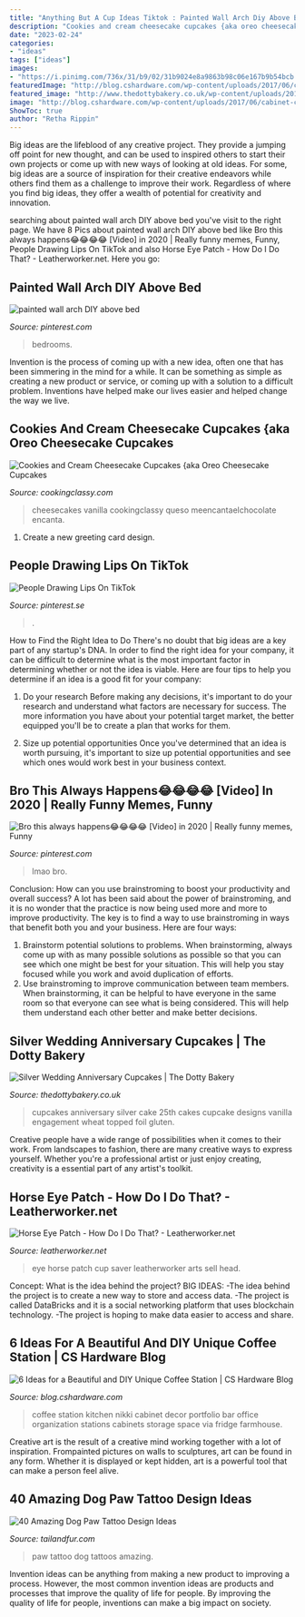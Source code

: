 ```yaml
---
title: "Anything But A Cup Ideas Tiktok : Painted Wall Arch Diy Above Bed"
description: "Cookies and cream cheesecake cupcakes {aka oreo cheesecake cupcakes"
date: "2023-02-24"
categories:
- "ideas"
tags: ["ideas"]
images:
- "https://i.pinimg.com/736x/31/b9/02/31b9024e8a9863b98c06e167b9b54bcb.jpg"
featuredImage: "http://blog.cshardware.com/wp-content/uploads/2017/06/cabinet-coffee-station.jpg"
featured_image: "http://www.thedottybakery.co.uk/wp-content/uploads/2015/05/Silver-Wedding-Anniversary-cupcakes.jpg"
image: "http://blog.cshardware.com/wp-content/uploads/2017/06/cabinet-coffee-station.jpg"
ShowToc: true
author: "Retha Rippin"
---
```



Big ideas are the lifeblood of any creative project. They provide a jumping off point for new thought, and can be used to inspired others to start their own projects or come up with new ways of looking at old ideas. For some, big ideas are a source of inspiration for their creative endeavors while others find them as a challenge to improve their work. Regardless of where you find big ideas, they offer a wealth of potential for creativity and innovation.

	

		
searching about painted wall arch DIY above bed you've visit to the right page. We have 8 Pics about painted wall arch DIY above bed like Bro this always happens😂😂😂😂 [Video] in 2020 | Really funny memes, Funny, People Drawing Lips On TikTok and also Horse Eye Patch - How Do I Do That? - Leatherworker.net. Here you go:
		
    
## Painted Wall Arch DIY Above Bed

<img loading=lazy src="https://i.pinimg.com/736x/31/b9/02/31b9024e8a9863b98c06e167b9b54bcb.jpg" onerror="this.onerror=null;this.src='https://tse2.mm.bing.net/th?id=OIP.e7S1y633MpzQuJc47r_vywHaNK&amp;pid=15.1';" alt="painted wall arch DIY above bed">

_Source: pinterest.com_

>bedrooms. 

	

Invention is the process of coming up with a new idea, often one that has been simmering in the mind for a while. It can be something as simple as creating a new product or service, or coming up with a solution to a difficult problem. Inventions have helped make our lives easier and helped change the way we live.

    
## Cookies And Cream Cheesecake Cupcakes {aka Oreo Cheesecake Cupcakes

<img loading=lazy src="http://www.cookingclassy.com/wp-content/uploads/2013/01/oreo-cheesecake-cupcakes.jpg" onerror="this.onerror=null;this.src='https://tse4.mm.bing.net/th?id=OIP.DYRn3CxcKCFYTMeYPtdDqgHaLH&amp;pid=15.1';" alt="Cookies and Cream Cheesecake Cupcakes {aka Oreo Cheesecake Cupcakes">

_Source: cookingclassy.com_

>cheesecakes vanilla cookingclassy queso meencantaelchocolate encanta. 

	

1. Create a new greeting card design.

    
## People Drawing Lips On TikTok

<img loading=lazy src="https://i.pinimg.com/736x/85/a1/05/85a105f8f0554dec833122918f3c01a5.jpg" onerror="this.onerror=null;this.src='https://tse1.mm.bing.net/th?id=OIP.RHZ7weqJyWYOkymPlgloXQHaEK&amp;pid=15.1';" alt="People Drawing Lips On TikTok">

_Source: pinterest.se_

>. 

	

How to Find the Right Idea to Do
There's no doubt that big ideas are a key part of any startup's DNA. In order to find the right idea for your company, it can be difficult to determine what is the most important factor in determining whether or not the idea is viable. Here are four tips to help you determine if an idea is a good fit for your company:
1. Do your research
 Before making any decisions, it's important to do your research and understand what factors are necessary for success. The more information you have about your potential target market, the better equipped you'll be to create a plan that works for them.

2. Size up potential opportunities
Once you've determined that an idea is worth pursuing, it's important to size up potential opportunities and see which ones would work best in your business context.

    
## Bro This Always Happens😂😂😂😂 [Video] In 2020 | Really Funny Memes, Funny

<img loading=lazy src="https://i.pinimg.com/736x/6d/61/88/6d61889457c4f800b30273959b3fd73e.jpg" onerror="this.onerror=null;this.src='https://tse4.mm.bing.net/th?id=OIP.sOxG9yIqm2j-RUxRZ9dkqgHaNK&amp;pid=15.1';" alt="Bro this always happens😂😂😂😂 [Video] in 2020 | Really funny memes, Funny">

_Source: pinterest.com_

>lmao bro. 

	

Conclusion: How can you use brainstroming to boost your productivity and overall success?
A lot has been said about the power of brainstroming, and it is no wonder that the practice is now being used more and more to improve productivity. The key is to find a way to use brainstroming in ways that benefit both you and your business. Here are four ways: 
1. Brainstorm potential solutions to problems. When brainstorming, always come up with as many possible solutions as possible so that you can see which one might be best for your situation. This will help you stay focused while you work and avoid duplication of efforts. 
2. Use brainstroming to improve communication between team members. When brainstorming, it can be helpful to have everyone in the same room so that everyone can see what is being considered. This will help them understand each other better and make better decisions. 

    
## Silver Wedding Anniversary Cupcakes | The Dotty Bakery

<img loading=lazy src="http://www.thedottybakery.co.uk/wp-content/uploads/2015/05/Silver-Wedding-Anniversary-cupcakes.jpg" onerror="this.onerror=null;this.src='https://tse2.mm.bing.net/th?id=OIP.ilsVE_dKWAn_3oso1_fs2AHaFj&amp;pid=15.1';" alt="Silver Wedding Anniversary Cupcakes | The Dotty Bakery">

_Source: thedottybakery.co.uk_

>cupcakes anniversary silver cake 25th cakes cupcake designs vanilla engagement wheat topped foil gluten. 

	

Creative people have a wide range of possibilities when it comes to their work. From landscapes to fashion, there are many creative ways to express yourself. Whether you're a professional artist or just enjoy creating, creativity is a essential part of any artist's toolkit.

    
## Horse Eye Patch - How Do I Do That? - Leatherworker.net

<img loading=lazy src="https://leatherworker.net/forum/uploads/monthly_09_2008/post-195-1221700528.jpg" onerror="this.onerror=null;this.src='https://tse2.mm.bing.net/th?id=OIP.ZR7fB7MV8coKKiF0quf7JgAAAA&amp;pid=15.1';" alt="Horse Eye Patch - How Do I Do That? - Leatherworker.net">

_Source: leatherworker.net_

>eye horse patch cup saver leatherworker arts sell head. 

	

Concept: What is the idea behind the project?
BIG IDEAS: 
-The idea behind the project is to create a new way to store and access data. 
-The project is called DataBricks and it is a social networking platform that uses blockchain technology. 
-The project is hoping to make data easier to access and share.

    
## 6 Ideas For A Beautiful And DIY Unique Coffee Station | CS Hardware Blog

<img loading=lazy src="http://blog.cshardware.com/wp-content/uploads/2017/06/cabinet-coffee-station.jpg" onerror="this.onerror=null;this.src='https://tse3.mm.bing.net/th?id=OIP.RyeDH8PmTB9-AWFEswAmdgHaLH&amp;pid=15.1';" alt="6 Ideas for a Beautiful and DIY Unique Coffee Station | CS Hardware Blog">

_Source: blog.cshardware.com_

>coffee station kitchen nikki cabinet decor portfolio bar office organization stations cabinets storage space via fridge farmhouse. 

	

Creative art is the result of a creative mind working together with a lot of inspiration. Frompainted pictures on walls to sculptures, art can be found in any form. Whether it is displayed or kept hidden, art is a powerful tool that can make a person feel alive.

    
## 40 Amazing Dog Paw Tattoo Design Ideas

<img loading=lazy src="https://tailandfur.com/wp-content/uploads/2013/12/dog-paw-tattoo-8.jpg" onerror="this.onerror=null;this.src='https://tse4.mm.bing.net/th?id=OIP.mQtBzloWcFhZ3RzcH644kAHaJ6&amp;pid=15.1';" alt="40 Amazing Dog Paw Tattoo Design Ideas">

_Source: tailandfur.com_

>paw tattoo dog tattoos amazing. 

	

Invention ideas can be anything from making a new product to improving a process. However, the most common invention ideas are products and processes that improve the quality of life for people. By improving the quality of life for people, inventions can make a big impact on society.

